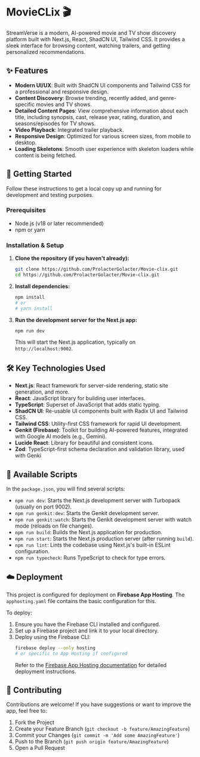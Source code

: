 
# MovieCLix 🎬

StreamVerse is a modern, AI-powered movie and TV show discovery platform built with Next.js, React, ShadCN UI, Tailwind CSS. It provides a sleek interface for browsing content, watching trailers, and getting personalized recommendations.

## ✨ Features

- **Modern UI/UX**: Built with ShadCN UI components and Tailwind CSS for a professional and responsive design.
- **Content Discovery**: Browse trending, recently added, and genre-specific movies and TV shows.
- **Detailed Content Pages**: View comprehensive information about each title, including synopsis, cast, release year, rating, duration, and seasons/episodes for TV shows.
- **Video Playback**: Integrated trailer playback.
- **Responsive Design**: Optimized for various screen sizes, from mobile to desktop.
- **Loading Skeletons**: Smooth user experience with skeleton loaders while content is being fetched.

## 🚀 Getting Started

Follow these instructions to get a local copy up and running for development and testing purposes.

### Prerequisites

- Node.js (v18 or later recommended)
- npm or yarn

### Installation & Setup

1.  **Clone the repository (if you haven't already):**
    ```bash
    git clone https://github.com/ProlacterGolacter/Movie-clix.git
    cd https://github.com/ProlacterGolacter/Movie-clix.git
    ```

2.  **Install dependencies:**
    ```bash
    npm install
    # or
    # yarn install
    ```


4.  **Run the development server for the Next.js app:**
    ```bash
    npm run dev
    ```
    This will start the Next.js application, typically on `http://localhost:9002`.

## 🛠️ Key Technologies Used

-   **Next.js**: React framework for server-side rendering, static site generation, and more.
-   **React**: JavaScript library for building user interfaces.
-   **TypeScript**: Superset of JavaScript that adds static typing.
-   **ShadCN UI**: Re-usable UI components built with Radix UI and Tailwind CSS.
-   **Tailwind CSS**: Utility-first CSS framework for rapid UI development.
-   **Genkit (Firebase)**: Toolkit for building AI-powered features, integrated with Google AI models (e.g., Gemini).
-   **Lucide React**: Library for beautiful and consistent icons.
-   **Zod**: TypeScript-first schema declaration and validation library, used with Genki

## 📜 Available Scripts

In the `package.json`, you will find several scripts:

-   `npm run dev`: Starts the Next.js development server with Turbopack (usually on port 9002).
-   `npm run genkit:dev`: Starts the Genkit development server.
-   `npm run genkit:watch`: Starts the Genkit development server with watch mode (reloads on file changes).
-   `npm run build`: Builds the Next.js application for production.
-   `npm run start`: Starts the Next.js production server (after running `build`).
-   `npm run lint`: Lints the codebase using Next.js's built-in ESLint configuration.
-   `npm run typecheck`: Runs TypeScript to check for type errors.

## ☁️ Deployment

This project is configured for deployment on **Firebase App Hosting**. The `apphosting.yaml` file contains the basic configuration for this.

To deploy:
1. Ensure you have the Firebase CLI installed and configured.
2. Set up a Firebase project and link it to your local directory.
3. Deploy using the Firebase CLI:
   ```bash
   firebase deploy --only hosting
   # or specific to App Hosting if configured
   ```
   Refer to the [Firebase App Hosting documentation](https://firebase.google.com/docs/app-hosting) for detailed deployment instructions.

## 🤝 Contributing

Contributions are welcome! If you have suggestions or want to improve the app, feel free to:
1. Fork the Project
2. Create your Feature Branch (`git checkout -b feature/AmazingFeature`)
3. Commit your Changes (`git commit -m 'Add some AmazingFeature'`)
4. Push to the Branch (`git push origin feature/AmazingFeature`)
5. Open a Pull Request

